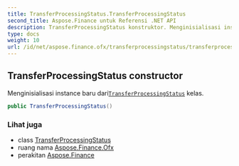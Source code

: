 ```yaml
---
title: TransferProcessingStatus.TransferProcessingStatus
second_title: Aspose.Finance untuk Referensi .NET API
description: TransferProcessingStatus konstruktor. Menginisialisasi instance baru dariTransferProcessingStatus kelas.
type: docs
weight: 10
url: /id/net/aspose.finance.ofx/transferprocessingstatus/transferprocessingstatus/
---
```

## TransferProcessingStatus constructor

Menginisialisasi instance baru dari[`TransferProcessingStatus`](../) kelas.

```csharp
public TransferProcessingStatus()
```

### Lihat juga

* class [TransferProcessingStatus](../)
* ruang nama [Aspose.Finance.Ofx](../../transferprocessingstatus/)
* perakitan [Aspose.Finance](../../../)


